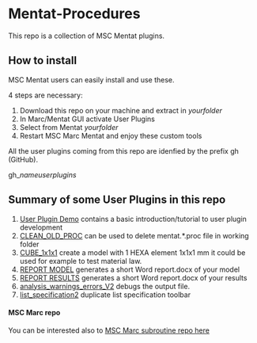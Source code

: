 # Mentat-Procedures

This repo is a collection of MSC Mentat plugins.


## How to install
MSC Mentat users can easily install and use these.

4 steps are necessary:
1. Download this repo on your machine and extract in *yourfolder*
2. In Marc/Mentat GUI activate User Plugins
3. Select from Mentat *yourfolder*   
4. Restart MSC Marc Mentat and enjoy these custom tools

All the user plugins coming from this repo are idenfied by the prefix gh (GitHub).

gh_*nameuserplugins*

##  Summary of some User Plugins in this repo

1. [User Plugin Demo](user1_plugin/README.md) contains a basic introduction/tutorial to user plugin development
2. [CLEAN_OLD_PROC](CLEAN_OLD_PROC/README.md) can be used to delete mentat.*.proc file in working folder
3. [CUBE_1x1x1](CUBE_1x1x1/README.md) create a model with 1 HEXA element 1x1x1 mm it could be used for example to test material law.
4. [REPORT MODEL](REPORT/README.md) generates a short Word report.docx of your model
5. [REPORT RESULTS](REPORT/README.md) generates a short Word report.docx of your results
6. [analysis_warnings_errors_V2](analysis_warnings_errors_V2/README.md) debugs the output file. 
7. [list_specification2](list_specification2/README.md) duplicate list specification toolbar

#### MSC Marc repo
You can be interested also to [MSC Marc subroutine repo here](https://github.com/HexagonMI-DE-StructureCoE/Marc-Subroutines/tree/main) 